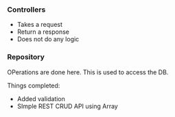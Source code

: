 ### Controllers
- Takes a request
- Return a response
- Does not do any logic

### Repository
OPerations are done here.
This is used to access the DB.

Things completed:
- Added validation
- SImple REST CRUD API using Array 

